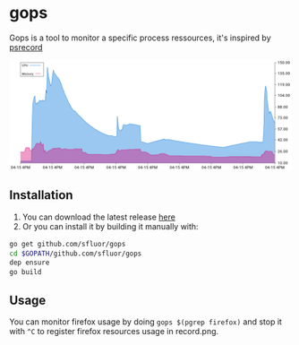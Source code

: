 # gops

Gops is a tool to monitor a specific process ressources, it's inspired by [psrecord](github.com/astrofrog/psrecord)

![Example](./record.png "Example")

## Installation

1. You can download the latest release [here](https://github.com/sfluor/gops/releases)
2. Or you can install it by building it manually with:
```bash
go get github.com/sfluor/gops
cd $GOPATH/github.com/sfluor/gops
dep ensure
go build
``` 

## Usage

You can monitor firefox usage by doing `gops $(pgrep firefox)` and stop it with `^C` to register firefox resources usage in record.png.